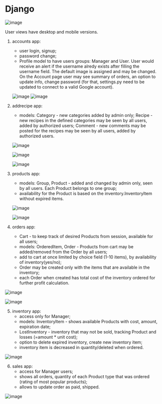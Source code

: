 # Django
![image](https://user-images.githubusercontent.com/103450865/199138211-22d1d9d0-c5b2-4d37-b19a-c88e927d30da.png)


User views have desktop and mobile versions. 

1) accounts app:
    - user login, signup;
    - password change;
    - Profile model to have users groups: Manager and User.
    User would receive an alert if the username alredy exists after filling the username field. The default image is assigned and may be changed.
    On the Account page user may see summary of orders, an option to update info, change password (for that, settings.py need to be updated to connect to a valid Google account).
    
    ![image](https://user-images.githubusercontent.com/103450865/200011375-1abad45d-72a2-48e4-bdb8-3cccc269d652.png)
    ![image](https://user-images.githubusercontent.com/103450865/200013496-3e073007-d42f-4392-8c65-9d395e7b6fa8.png)


2) addrecipe app:
    - models: Category - new categories added by admin only;
              Recipe   - new recipes in the defined categories may be seen by all users, added by authorized users;
              Comment  - new comments may be posted for the recipes may be seen by all users, added by authorized users. 
              
   ![image](https://user-images.githubusercontent.com/103450865/200020346-8ce67181-3315-444c-bc51-bdec19de913b.png)
        
   ![image](https://user-images.githubusercontent.com/103450865/200019495-8e53864b-22c0-4bca-9bec-88e8b79c8c2b.png)

   ![image](https://user-images.githubusercontent.com/103450865/200020577-33f1ee08-3ab9-4d89-913d-e1578ee44fb6.png)

 
3) products app:
    - models: Group, Product - added and changed by admin only, seen by all users. Each Product belongs to one group;
    - availability for the Product is based on the inventory.InventoryItem without expired items.
    
     ![image](https://user-images.githubusercontent.com/103450865/199138381-5fad85d5-4f15-4723-947c-095b189f7920.png)
     
     ![image](https://user-images.githubusercontent.com/103450865/199138496-a98fdcc1-834c-435f-84ad-82696f3ec99e.png)



4) orders app:
    - Cart - to keep track of desired Products from session, available for all users;
    - models: OrderedItem, Order - Products from cart may be added/removed from the Order by all users;
    - add to cart at once limited by choice field (1-10 items), by availability of inventory(yes/no);
    - Order may be created only with the items that are available in the inventory;
    - each Order when created has total cost of the inventory ordered for further profit calculation.
    
    
![image](https://user-images.githubusercontent.com/103450865/199138606-adca7a59-c1e0-43c3-a1e3-99254e597456.png)

![image](https://user-images.githubusercontent.com/103450865/200015450-73cb0849-0565-480c-9793-d143ad9ca53e.png)


5) inventory app:
    - access only for Manager;
    - models: InventoryItem - shows available Products with cost, amount, expiration date; 
    - LostInventory - inventory that may not be sold, tracking Product and losses (=amount * unit cost);
    - option to delete expired inventory, create new inventory item;
    - inventory item is decreased in quantity/deleted when ordered.
    
![image](https://user-images.githubusercontent.com/103450865/199138674-7a644011-263a-4cea-b6cf-27a0fa1e41ff.png)

   
6) sales app:
    - access for Manager users;
    - shows all orders, quantity of each Product type that was ordered (rating of most popular products);
    - allows to update order as paid, shipped.
    
![image](https://user-images.githubusercontent.com/103450865/199138760-6fadff22-8389-4088-9fc3-cd503af869d7.png)

    
